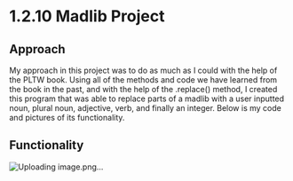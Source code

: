 # 1.2.10 Madlib Project
## Approach
My approach in this project was to do as much as I could with the help of the PLTW book. Using all of the methods and code we have learned from the book in the past, and with the help of the .replace() method, I created this program that was able to replace parts of a madlib with a user inputted noun, plural noun, adjective, verb, and finally an integer. Below is my code and pictures of its functionality.

## Functionality 

![Uploading image.png…]()

